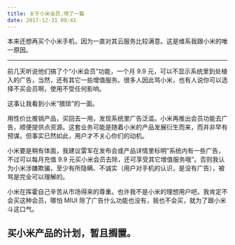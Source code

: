 ```yaml
---
title: 关于小米会员,喷了一篇
date: 2017-12-31 09:41
---
```


本来还想再买个小米手机，因为一直对其云服务比较满意。这是维系我跟小米的唯一原因。
<!-- more -->

---

前几天听说他们搞了个“小米会员”功能，一个月 9.9 元，可以不显示系统里到处植入的广告，当然，还有其它一些增值服务。很多人因此骂小米，也有人说你可以选择不买会员啊，使用不受任何影响。

这事让我看到小米“猥琐”的一面。

用性价比推销产品，买回去一用，发现系统里广告泛滥。小米再推出会员功能去广告，顺便提供点资源。这套业务可能是随着小米的产品发展衍生而来，而并非早有预谋。但事实已然如此，用户才不关心你们的动机。

小米要是稍有体面，我建议雷军在发布会或产品详情里标明“系统内有一些广告，不过可以每月充值 9.9 元买小米会员去除，还可享受其它增值服务哦”。否则我认为小米涉嫌欺骗，至少有所隐瞒、不诚实（用户对手机的认识，是没有广告），被骂是完全可以理解的。

小米在挥霍自己辛苦从市场得来的尊重。也许我不是小米的理想用户吧，我肯定不会买这种会员，哪怕 MIUI 除了广告什么功能也没有，我也不会买，就为了跟小米斗这口气。

## 买小米产品的计划，暂且搁置。​​​​
